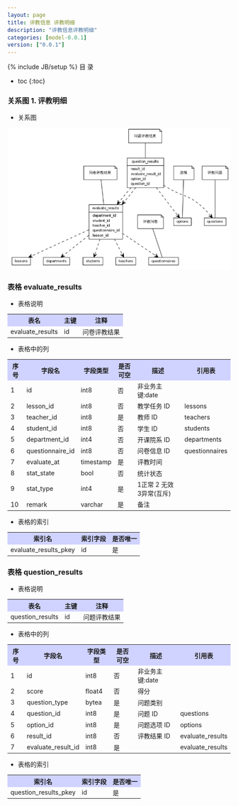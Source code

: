 ```yaml
---
layout: page
title: 评教信息 评教明细
description: "评教信息评教明细"
categories: [model-0.0.1]
version: ["0.0.1"]
---
```

{% include JB/setup %}
 目  录

* toc
{:toc}


### 关系图 1. 评教明细
  * 关系图
  
![评教明细](images/detail_results.png)



### 表格 evaluate_results

  * 表格说明

<table class="table table-bordered table-striped table-condensed">
<tr><th style="background-color:#D0D3FF">表名</th><th style="background-color:#D0D3FF">主键</th><th style="background-color:#D0D3FF">注释</th>  </tr>
<tr><td>evaluate_results</td><td>id</td><td>问卷评教结果</td>  </tr>
</table>

  * 表格中的列

<table class="table table-bordered table-striped table-condensed">
<tr><th style="background-color:#D0D3FF">序号</th><th style="background-color:#D0D3FF">字段名</th><th style="background-color:#D0D3FF">字段类型</th><th style="background-color:#D0D3FF">是否可空</th><th style="background-color:#D0D3FF">描述</th><th style="background-color:#D0D3FF">引用表</th>  </tr>
<tr><td>1</td><td>id</td><td>int8</td><td>否</td><td>非业务主键:date</td><td></td>  </tr>
<tr><td>2</td><td>lesson_id</td><td>int8</td><td>否</td><td>教学任务 ID</td><td>lessons</td>  </tr>
<tr><td>3</td><td>teacher_id</td><td>int8</td><td>是</td><td>教师 ID</td><td>teachers</td>  </tr>
<tr><td>4</td><td>student_id</td><td>int8</td><td>否</td><td>学生 ID</td><td>students</td>  </tr>
<tr><td>5</td><td>department_id</td><td>int4</td><td>否</td><td>开课院系 ID</td><td>departments</td>  </tr>
<tr><td>6</td><td>questionnaire_id</td><td>int8</td><td>否</td><td>问卷信息 ID</td><td>questionnaires</td>  </tr>
<tr><td>7</td><td>evaluate_at</td><td>timestamp</td><td>是</td><td>评教时间</td><td></td>  </tr>
<tr><td>8</td><td>stat_state</td><td>bool</td><td>否</td><td>统计状态</td><td></td>  </tr>
<tr><td>9</td><td>stat_type</td><td>int4</td><td>是</td><td>1正常 2 无效 3异常(互斥)</td><td></td>  </tr>
<tr><td>10</td><td>remark</td><td>varchar</td><td>是</td><td>备注</td><td></td>  </tr>
</table>

 
  * 表格的索引

<table class="table table-bordered table-striped table-condensed">
  <tr>
<th style="background-color:#D0D3FF">索引名</th><th style="background-color:#D0D3FF">索引字段</th><th style="background-color:#D0D3FF">是否唯一</th>  </tr>
<tr><td>evaluate_results_pkey</td><td>id&nbsp;</td><td>是</td>  </tr>
</table>

### 表格 question_results

  * 表格说明

<table class="table table-bordered table-striped table-condensed">
<tr><th style="background-color:#D0D3FF">表名</th><th style="background-color:#D0D3FF">主键</th><th style="background-color:#D0D3FF">注释</th>  </tr>
<tr><td>question_results</td><td>id</td><td>问题评教结果</td>  </tr>
</table>

  * 表格中的列

<table class="table table-bordered table-striped table-condensed">
<tr><th style="background-color:#D0D3FF">序号</th><th style="background-color:#D0D3FF">字段名</th><th style="background-color:#D0D3FF">字段类型</th><th style="background-color:#D0D3FF">是否可空</th><th style="background-color:#D0D3FF">描述</th><th style="background-color:#D0D3FF">引用表</th>  </tr>
<tr><td>1</td><td>id</td><td>int8</td><td>否</td><td>非业务主键:date</td><td></td>  </tr>
<tr><td>2</td><td>score</td><td>float4</td><td>否</td><td>得分</td><td></td>  </tr>
<tr><td>3</td><td>question_type</td><td>bytea</td><td>是</td><td>问题类别</td><td></td>  </tr>
<tr><td>4</td><td>question_id</td><td>int8</td><td>是</td><td>问题 ID</td><td>questions</td>  </tr>
<tr><td>5</td><td>option_id</td><td>int8</td><td>是</td><td>问题选项 ID</td><td>options</td>  </tr>
<tr><td>6</td><td>result_id</td><td>int8</td><td>否</td><td>评教结果 ID</td><td>evaluate_results</td>  </tr>
<tr><td>7</td><td>evaluate_result_id</td><td>int8</td><td>是</td><td></td><td>evaluate_results</td>  </tr>
</table>

 
  * 表格的索引

<table class="table table-bordered table-striped table-condensed">
  <tr>
<th style="background-color:#D0D3FF">索引名</th><th style="background-color:#D0D3FF">索引字段</th><th style="background-color:#D0D3FF">是否唯一</th>  </tr>
<tr><td>question_results_pkey</td><td>id&nbsp;</td><td>是</td>  </tr>
</table>
